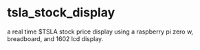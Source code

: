# tsla_stock_display
a real time $TSLA stock price display using a raspberry pi zero w, breadboard, and 1602 lcd display. 
